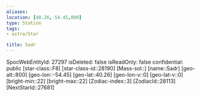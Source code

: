 ```yaml
---
aliases: 
location: [40.26,-54.45,800]
type: Station
tags:
- astro/Star

title: Sadr
---
```

SpocWebEntityId: 27297
isDeleted: false
isReadOnly: false
confidential: public
[star-class::F8]
[star-class-id::28190]
[Mass-sol::]
[name::Sadr]
[geo-alt::800]
[geo-lon::-54.45]
[geo-lat::40.26]
[geo-lon-v::0]
[geo-lat-v::0]
[bright-min::22]
[bright-max::22]
[Zodiac-index::3]
[ZodiacId::28113]
[NextStarId::27681]



